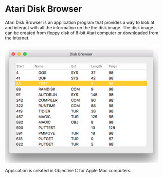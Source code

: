 # Atari Disk Browser

Atari Disk Browser is an application program that provides a way to look at and interact with all the information 
on the the disk image. The disk image can be created from floppy disk of 8-bit Atari computer or downloaded 
from the Internet.

![Screen](/DOC/screen.png)

Application is created in Objective C for Apple Mac computers.
